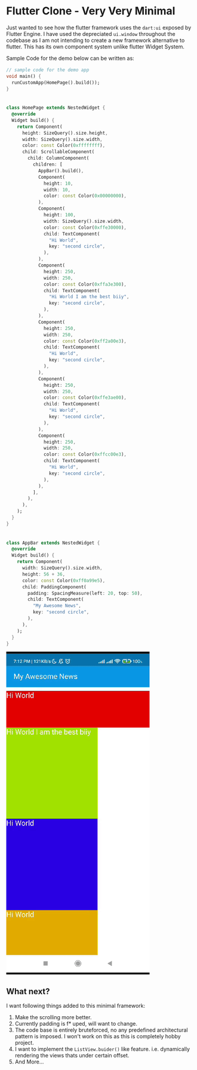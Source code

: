 # Flutter Clone - Very Very Minimal
Just wanted to see how the flutter framework uses the ```dart:ui``` exposed by Flutter Engine. I have used the depreciated ```ui.window``` throughout the codebase as I am not intending to create a new framework alternative to flutter.
This has its own component system unlike flutter Widget System.

Sample Code for the demo below can be written as:
```dart
// sample code for the demo app
void main() {
  runCustomApp(HomePage().build());
}


class HomePage extends NestedWidget {
  @override
  Widget build() {
    return Component(
      height: SizeQuery().size.height,
      width: SizeQuery().size.width,
      color: const Color(0xffffffff),
      child: ScrollableComponent(
        child: ColumnComponent(
          children: [
            AppBar().build(),
            Component(
              height: 10,
              width: 10,
              color: const Color(0x00000000),
            ),
            Component(
              height: 100,
              width: SizeQuery().size.width,
              color: const Color(0xffe30000),
              child: TextComponent(
                "Hi World",
                key: "second circle",
              ),
            ),
            Component(
              height: 250,
              width: 250,
              color: const Color(0xffa3e300),
              child: TextComponent(
                "Hi World I am the best biiy",
                key: "second circle",
              ),
            ),
            Component(
              height: 250,
              width: 250,
              color: const Color(0xff2a00e3),
              child: TextComponent(
                "Hi World",
                key: "second circle",
              ),
            ),
            Component(
              height: 250,
              width: 250,
              color: const Color(0xffe3ae00),
              child: TextComponent(
                "Hi World",
                key: "second circle",
              ),
            ),
            Component(
              height: 250,
              width: 250,
              color: const Color(0xffcc00e3),
              child: TextComponent(
                "Hi World",
                key: "second circle",
              ),
            ),
          ],
        ),
      ),
    );
  }
}


class AppBar extends NestedWidget {
  @override
  Widget build() {
    return Component(
      width: SizeQuery().size.width,
      height: 56 + 36,
      color: const Color(0xff0a99e5),
      child: PaddingComponent(
        padding: SpacingMeasure(left: 20, top: 50),
        child: TextComponent(
          "My Awesome News",
          key: "second circle",
        ),
      ),
    );
  }
}

```

![Sample Demo](https://raw.githubusercontent.com/imp-sike/flutter_clone/main/ezgif-2-37847167c5.gif)


## What next?
I want following things added to this minimal framework:
1. Make the scrolling more better.
2. Currently padding is f* uped, will want to change.
3. The code base is entirely bruteforced, no any predefined architectural pattern is imposed. I won't work on this as this is completely hobby project.
4. I want to implement the ```ListView.buider()``` like feature. i.e. dynamically rendering the views thats under certain offset.
5. And More...
